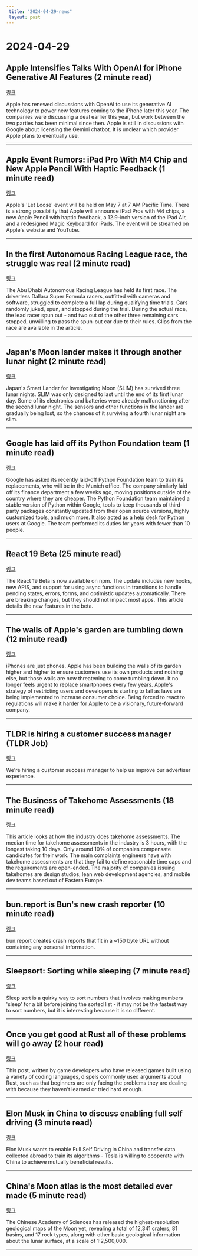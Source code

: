 ```yaml
---
 title: "2024-04-29-news"
 layout: post
---
```

<h1>2024-04-29</h1><h2>Apple Intensifies Talks With OpenAI for iPhone Generative AI Features (2 minute read)</h2><p><a href="https://www.bloomberg.com/news/articles/2024-04-26/apple-intensifies-talks-with-openai-for-iphone-generative-ai-features?utm_source=tldrnewsletter">링크</a>  </p><p>Apple has renewed discussions with OpenAI to use its generative AI technology to power new features coming to the iPhone later this year. The companies were discussing a deal earlier this year, but work between the two parties has been minimal since then. Apple is still in discussions with Google about licensing the Gemini chatbot. It is unclear which provider Apple plans to eventually use. </p><hr /><h2>Apple Event Rumors: iPad Pro With M4 Chip and New Apple Pencil With Haptic Feedback (1 minute read)</h2><p><a href="https://www.macrumors.com/2024/04/28/ipad-pro-m4-chip-and-apple-pencil-haptic-rumors/?utm_source=tldrnewsletter">링크</a>  </p><p>Apple's 'Let Loose' event will be held on May 7 at 7 AM Pacific Time. There is a strong possibility that Apple will announce iPad Pros with M4 chips, a new Apple Pencil with haptic feedback, a 12.9-inch version of the iPad Air, and a redesigned Magic Keyboard for iPads. The event will be streamed on Apple's website and YouTube. </p><hr /><h2>In the first Autonomous Racing League race, the struggle was real (2 minute read)</h2><p><a href="https://www.theverge.com/2024/4/27/24142989/a2rl-autonomous-race-cars-f1-abu-dhabi?utm_source=tldrnewsletter">링크</a>  </p><p>The Abu Dhabi Autonomous Racing League has held its first race. The driverless Dallara Super Formula racers, outfitted with cameras and software, struggled to complete a full lap during qualifying time trials. Cars randomly juked, spun, and stopped during the trial. During the actual race, the lead racer spun out - and two out of the other three remaining cars stopped, unwilling to pass the spun-out car due to their rules. Clips from the race are available in the article. </p><hr /><h2>Japan's Moon lander makes it through another lunar night (2 minute read)</h2><p><a href="https://www.theregister.com/2024/04/25/slim_another_lunar_night/?utm_source=tldrnewsletter">링크</a>  </p><p>Japan's Smart Lander for Investigating Moon (SLIM) has survived three lunar nights. SLIM was only designed to last until the end of its first lunar day. Some of its electronics and batteries were already malfunctioning after the second lunar night. The sensors and other functions in the lander are gradually being lost, so the chances of it surviving a fourth lunar night are slim. </p><hr /><h2>Google has laid off its Python Foundation team (1 minute read)</h2><p><a href="https://threadreaderapp.com/thread/1784450545509658867.html?utm_source=tldrnewsletter">링크</a>  </p><p>Google has asked its recently laid-off Python Foundation team to train its replacements, who will be in the Munich office. The company similarly laid off its finance department a few weeks ago, moving positions outside of the country where they are cheaper. The Python Foundation team maintained a stable version of Python within Google, tools to keep thousands of third-party packages constantly updated from their open source versions, highly customized tools, and much more. It also acted as a help desk for Python users at Google. The team performed its duties for years with fewer than 10 people. </p><hr /><h2>React 19 Beta (25 minute read)</h2><p><a href="https://react.dev/blog/2024/04/25/react-19?utm_source=tldrnewsletter">링크</a>  </p><p>The React 19 Beta is now available on npm. The update includes new hooks, new APIS, and support for using async functions in transitions to handle pending states, errors, forms, and optimistic updates automatically. There are breaking changes, but they should not impact most apps. This article details the new features in the beta. </p><hr /><h2>The walls of Apple's garden are tumbling down (12 minute read)</h2><p><a href="https://www.theverge.com/24141929/apple-iphone-imessage-antitrust-dma-lock-in?utm_source=tldrnewsletter">링크</a>  </p><p>iPhones are just phones. Apple has been building the walls of its garden higher and higher to ensure customers use its own products and nothing else, but those walls are now threatening to come tumbling down. It no longer feels urgent to replace smartphones every few years. Apple's strategy of restricting users and developers is starting to fail as laws are being implemented to increase consumer choice. Being forced to react to regulations will make it harder for Apple to be a visionary, future-forward company. </p><hr /><h2>TLDR is hiring a customer success manager (TLDR Job)</h2><p><a href="https://jobs.ashbyhq.com/tldr.tech/23d4f1eb-63be-44cf-9650-3cc11dca6447?utm_source=tldrnewsletter">링크</a>  </p><p>We're hiring a customer success manager to help us improve our advertiser experience. </p><hr /><h2>The Business of Takehome Assessments (18 minute read)</h2><p><a href="https://www.careerfair.io/takehome-assessments?utm_source=tldrnewsletter">링크</a>  </p><p>This article looks at how the industry does takehome assessments. The median time for takehome assessments in the industry is 3 hours, with the longest taking 10 days. Only around 10% of companies compensate candidates for their work. The main complaints engineers have with takehome assessments are that they fail to define reasonable time caps and the requirements are open-ended. The majority of companies issuing takehomes are design studios, lean web development agencies, and mobile dev teams based out of Eastern Europe. </p><hr /><h2>bun.report is Bun's new crash reporter (10 minute read)</h2><p><a href="https://bun.sh/blog/bun-report-is-buns-new-crash-reporter?utm_source=tldrnewsletter">링크</a>  </p><p>bun.report creates crash reports that fit in a ~150 byte URL without containing any personal information. </p><hr /><h2>Sleepsort: Sorting while sleeping (7 minute read)</h2><p><a href="https://animeshchouhan.com/posts/sleepsort/?utm_source=tldrnewsletter">링크</a>  </p><p>Sleep sort is a quirky way to sort numbers that involves making numbers 'sleep' for a bit before joining the sorted list - it may not be the fastest way to sort numbers, but it is interesting because it is so different. </p><hr /><h2>Once you get good at Rust all of these problems will go away (2 hour read)</h2><p><a href="https://loglog.games/blog/leaving-rust-gamedev/#once-you-get-good-at-rust-all-of-these-problems-will-go-away?utm_source=tldrnewsletter">링크</a>  </p><p>This post, written by game developers who have released games built using a variety of coding languages, dispels commonly used arguments about Rust, such as that beginners are only facing the problems they are dealing with because they haven't learned or tried hard enough. </p><hr /><h2>Elon Musk in China to discuss enabling full self driving (3 minute read)</h2><p><a href="https://www.bbc.com/news/business-68914929?utm_source=tldrnewsletter">링크</a>  </p><p>Elon Musk wants to enable Full Self Driving in China and transfer data collected abroad to train its algorithms - Tesla is willing to cooperate with China to achieve mutually beneficial results. </p><hr /><h2>China's Moon atlas is the most detailed ever made (5 minute read)</h2><p><a href="https://www.nature.com/articles/d41586-024-01223-0?utm_source=tldrnewsletter">링크</a>  </p><p>The Chinese Academy of Sciences has released the highest-resolution geological maps of the Moon yet, revealing a total of 12,341 craters, 81 basins, and 17 rock types, along with other basic geological information about the lunar surface, at a scale of 1:2,500,000. </p><hr />